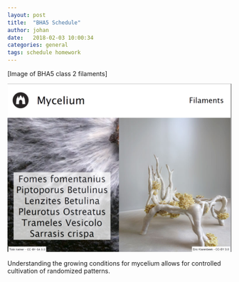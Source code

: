 ```yaml
---
layout: post
title:  "BHA5 Schedule"
author: johan
date:   2018-02-03 10:00:34
categories: general
tags: schedule homework
---
```


[Image of BHA5 class 2 filaments]

![Image of BHA5 class 2 filaments](/images/filaments.png)

Understanding the growing conditions for mycelium allows for controlled cultivation of randomized patterns.
